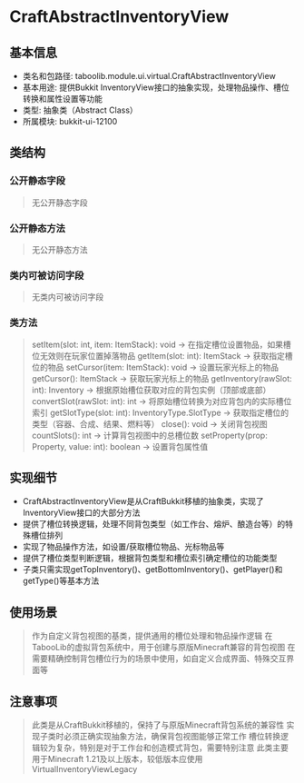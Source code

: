 # CraftAbstractInventoryView

## 基本信息
- 类名和包路径: taboolib.module.ui.virtual.CraftAbstractInventoryView
- 基本用途: 提供Bukkit InventoryView接口的抽象实现，处理物品操作、槽位转换和属性设置等功能
- 类型: 抽象类（Abstract Class）
- 所属模块: bukkit-ui-12100

## 类结构

### 公开静态字段
> 无公开静态字段

### 公开静态方法
> 无公开静态方法

### 类内可被访问字段
> 无类内可被访问字段

### 类方法
> setItem(slot: int, item: ItemStack): void -> 在指定槽位设置物品，如果槽位无效则在玩家位置掉落物品
> getItem(slot: int): ItemStack -> 获取指定槽位的物品
> setCursor(item: ItemStack): void -> 设置玩家光标上的物品
> getCursor(): ItemStack -> 获取玩家光标上的物品
> getInventory(rawSlot: int): Inventory -> 根据原始槽位获取对应的背包实例（顶部或底部）
> convertSlot(rawSlot: int): int -> 将原始槽位转换为对应背包内的实际槽位索引
> getSlotType(slot: int): InventoryType.SlotType -> 获取指定槽位的类型（容器、合成、结果、燃料等）
> close(): void -> 关闭背包视图
> countSlots(): int -> 计算背包视图中的总槽位数
> setProperty(prop: Property, value: int): boolean -> 设置背包属性值

## 实现细节
- CraftAbstractInventoryView是从CraftBukkit移植的抽象类，实现了InventoryView接口的大部分方法
- 提供了槽位转换逻辑，处理不同背包类型（如工作台、熔炉、酿造台等）的特殊槽位排列
- 实现了物品操作方法，如设置/获取槽位物品、光标物品等
- 提供了槽位类型判断逻辑，根据背包类型和槽位索引确定槽位的功能类型
- 子类只需实现getTopInventory()、getBottomInventory()、getPlayer()和getType()等基本方法

## 使用场景
> 作为自定义背包视图的基类，提供通用的槽位处理和物品操作逻辑
> 在TabooLib的虚拟背包系统中，用于创建与原版Minecraft兼容的背包视图
> 在需要精确控制背包槽位行为的场景中使用，如自定义合成界面、特殊交互界面等

## 注意事项
> 此类是从CraftBukkit移植的，保持了与原版Minecraft背包系统的兼容性
> 实现子类时必须正确实现抽象方法，确保背包视图能够正常工作
> 槽位转换逻辑较为复杂，特别是对于工作台和创造模式背包，需要特别注意
> 此类主要用于Minecraft 1.21及以上版本，较低版本应使用VirtualInventoryViewLegacy